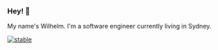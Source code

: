 ### Hey! 👋

My name's Wilhelm. I'm a software engineer currently living in Sydney.

[![stable](http://badges.github.io/stability-badges/dist/stable.svg)](http://github.com/badges/stability-badges)
